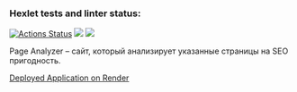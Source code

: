 ### Hexlet tests and linter status:
[![Actions Status](https://github.com/Nuagrinn/java-project-72/actions/workflows/hexlet-check.yml/badge.svg)](https://github.com/Nuagrinn/java-project-72/actions)  <a href="https://codeclimate.com/github/Nuagrinn/java-project-72/maintainability"><img src="https://api.codeclimate.com/v1/badges/b836de2ce46ad22c5f39/maintainability" /></a>  <a href="https://codeclimate.com/github/Nuagrinn/java-project-72/test_coverage"><img src="https://api.codeclimate.com/v1/badges/b836de2ce46ad22c5f39/test_coverage" /></a>

Page Analyzer – сайт, который анализирует указанные страницы на SEO пригодность.

[Deployed Application on Render](https://java-project-72-60sm.onrender.com/)